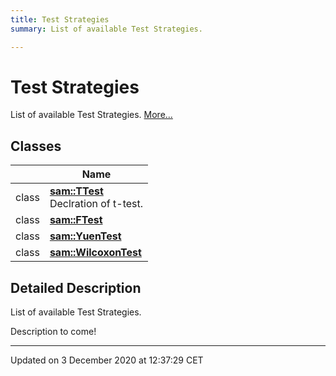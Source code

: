 ```yaml
---
title: Test Strategies
summary: List of available Test Strategies.  

---
```


# Test Strategies




List of available Test Strategies.  [More...](#detailed-description)






## Classes

|                | Name           |
| -------------- | -------------- |
| class | **[sam::TTest](/doxygen/Classes/classsam_1_1_t_test/)** <br>Declration of t-test.  |
| class | **[sam::FTest](/doxygen/Classes/classsam_1_1_f_test/)**  |
| class | **[sam::YuenTest](/doxygen/Classes/classsam_1_1_yuen_test/)**  |
| class | **[sam::WilcoxonTest](/doxygen/Classes/classsam_1_1_wilcoxon_test/)**  |








## Detailed Description

List of available Test Strategies. 


























Description to come! 








-------------------------------

Updated on  3 December 2020 at 12:37:29 CET